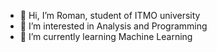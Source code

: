 - 👋 Hi, I’m Roman, student of ITMO university
- 👀 I’m interested in Analysis and Programming
- 🌱 I’m currently learning Machine Learning

<!---
ATHigh/ATHigh is a ✨ special ✨ repository because its `README.md` (this file) appears on your GitHub profile.
You can click the Preview link to take a look at your changes.
--->
